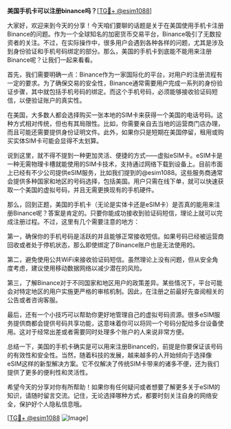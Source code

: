 **美国手机卡可以注册binance吗？**[[TG💪+ @esim1088](https://t.me/s/esim1088)]

大家好，欢迎来到今天的分享！今天咱们要聊的话题是关于在美国使用手机卡注册Binance的问题。作为一个全球知名的加密货币交易平台，Binance吸引了无数投资者的关注。不过，在实际操作中，很多用户会遇到各种各样的问题，尤其是涉及到身份验证和手机号码绑定的部分。那么，美国的手机卡到底能不能用来注册Binance呢？让我们一起来看看。

首先，我们需要明确一点：Binance作为一家国际化的平台，对用户的注册流程有一定的要求。为了确保交易的安全性，Binance通常需要用户完成一系列的身份验证步骤，其中就包括手机号码的绑定。而这个手机号码，必须能够接收验证码短信，以便验证账户的真实性。

在美国，大多数人都会选择购买一张本地的SIM卡来获得一个美国的电话号码。这种方式相对传统，但也有其局限性。比如，你需要亲自去当地的运营商门店办理，而且可能还需要提供身份证明文件。此外，如果你只是短期在美国停留，租用或购买实体SIM卡可能会显得不太划算。

说到这里，就不得不提到一种更加灵活、便捷的方式——虚拟eSIM卡。eSIM卡是一种无需物理卡槽就能使用的SIM卡技术，支持通过网络下载到设备上。目前市面上已经有不少公司提供eSIM服务，比如我们提到的@esim1088。这些服务商通常会提供多种国家和地区的号码选择，包括美国。用户只需在线下单，就可以快速获取一个美国的虚拟号码，并且无需更换现有的手机硬件。

那么，回到正题，美国的手机卡（无论是实体卡还是eSIM卡）是否真的能用来注册Binance呢？答案是肯定的。只要你能成功接收到验证码短信，理论上就可以完成注册过程。不过，这里有几个需要注意的地方：

第一，确保你的手机号码是活跃的并且能够正常接收短信。如果号码已经被运营商回收或者处于停机状态，那么即使绑定了Binance账户也是无法使用的。

第二，避免使用公共WiFi来接收验证码短信。虽然理论上没有问题，但从安全角度考虑，建议使用移动数据网络以减少潜在的风险。

第三，了解Binance对于不同国家和地区用户的政策差异。某些情况下，平台可能会对特定地区的用户实施更严格的审核机制。因此，在注册之前最好先查阅相关的公告或者咨询客服。

最后，还有一个小技巧可以帮助你更好地管理自己的虚拟号码资源。很多eSIM服务提供商都会提供号码共享功能，这意味着你可以将同一个号码分配给多台设备使用。这对于经常出差或者需要同时处理多个账户的人来说非常方便。

总结一下，美国的手机卡确实是可以用来注册Binance的，前提是你要保证该号码的有效性和安全性。当然，随着科技的发展，越来越多的人开始倾向于选择像eSIM这样的新型解决方案。它不仅解决了传统SIM卡带来的诸多不便，还为我们提供了更多的便利性和灵活性。

希望今天的分享对你有所帮助！如果你有任何疑问或者想要了解更多关于eSIM的知识，请随时留言交流。记住，无论选择哪种方式，都要时刻关注自身的网络安全，保护好个人隐私信息哦。

[[TG💪+ @esim1088](https://t.me/s/esim1088) ![Image](https://i.postimg.cc/4NQfJmqS/Snipaste-2025-05-13-00-14-12.png)]